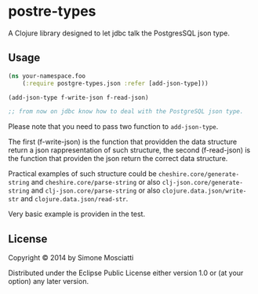 # postre-types

A Clojure library designed to let jdbc talk the PostgresSQL json type.

## Usage

```clojure
(ns your-namespace.foo
    (:require postgre-types.json :refer [add-json-type]))

(add-json-type f-write-json f-read-json)

;; from now on jdbc know how to deal with the PostgreSQL json type.

```

Please note that you need to pass two function to `add-json-type`.

The first (f-write-json) is the function that providden the data structure return a json rappresentation of such structure, the second (f-read-json) is the function that providen the json return the correct data structure.

Practical examples of such structure could be `cheshire.core/generate-string` and `cheshire.core/parse-string` or also `clj-json.core/generate-string` and `clj-json.core/parse-string` or also `clojure.data.json/write-str` and `clojure.data.json/read-str`.

Very basic example is providen in the test.

## License

Copyright © 2014 by Simone Mosciatti

Distributed under the Eclipse Public License either version 1.0 or (at
your option) any later version.
